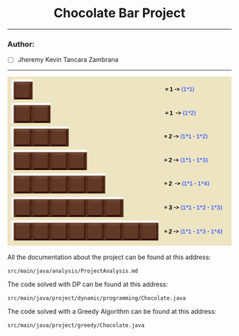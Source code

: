 # <div align="center">Chocolate Bar Project</div>

---

### Author:
- [ ] Jheremy Kevin Tancara Zambrana

---

![Pieces Of Chocolates](src/main/resources/ChocolatesPieces.png)

All the documentation about the project can be found at this address:

    src/main/java/analysis/ProjectAnalysis.md

The code solved with DP can be found at this address:

    src/main/java/project/dynamic/programming/Chocolate.java

The code solved with a Greedy Algorithm can be found at this address:

    src/main/java/project/greedy/Chocolate.java